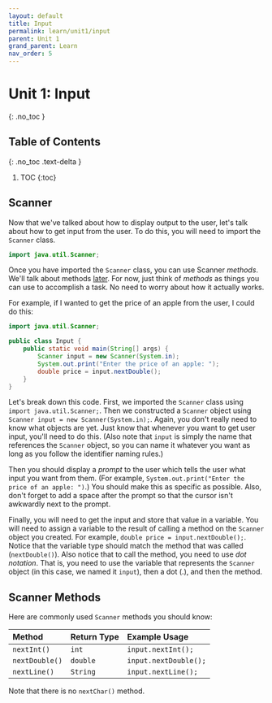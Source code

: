 ```yaml
---
layout: default
title: Input
permalink: learn/unit1/input
parent: Unit 1
grand_parent: Learn
nav_order: 5
---
```


<!-- prettier-ignore-start -->

# Unit 1: Input

{: .no_toc }

## Table of Contents

{: .no_toc .text-delta }

1. TOC {:toc}
 <!-- prettier-ignore-end -->

## Scanner

Now that we've talked about how to display output to the user, let's talk about
how to get input from the user. To do this, you will need to import the
`Scanner` class.

```java
import java.util.Scanner;
```

Once you have imported the `Scanner` class, you can use Scanner _methods_. We'll
talk about methods [later](/learn-code/learn/unit4). For now, just think of
_methods_ as things you can use to accomplish a task. No need to worry about how
it actually works.

For example, if I wanted to get the price of an apple from the user, I could do
this:

```java
import java.util.Scanner;

public class Input {
    public static void main(String[] args) {
        Scanner input = new Scanner(System.in);
        System.out.print("Enter the price of an apple: ");
        double price = input.nextDouble();
    }
}
```

Let's break down this code. First, we imported the `Scanner` class using
`import java.util.Scanner;`. Then we constructed a `Scanner` object using
`Scanner input = new Scanner(System.in);`. Again, you don't really need to know
what objects are yet. Just know that whenever you want to get user input, you'll
need to do this. (Also note that `input` is simply the name that references the
`Scanner` object, so you can name it whatever you want as long as you follow the
identifier naming rules.)

Then you should display a _prompt_ to the user which tells the user what input
you want from them. (For example,
`System.out.print("Enter the price of an apple: ")`.) You should make this as
specific as possible. Also, don't forget to add a space after the prompt so that
the cursor isn't awkwardly next to the prompt.

Finally, you will need to get the input and store that value in a variable. You
will need to assign a variable to the result of calling a method on the
`Scanner` object you created. For example, `double price = input.nextDouble();`.
Notice that the variable type should match the method that was called
(`nextDouble()`). Also notice that to call the method, you need to use _dot
notation_. That is, you need to use the variable that represents the `Scanner`
object (in this case, we named it `input`), then a dot (.), and then the method.

## Scanner Methods

Here are commonly used `Scanner` methods you should know:

| Method         | Return Type | Example Usage         |
| :------------- | :---------- | :-------------------- |
| `nextInt()`    | `int`       | `input.nextInt();`    |
| `nextDouble()` | `double`    | `input.nextDouble();` |
| `nextLine()`   | `String`    | `input.nextLine();`   |

Note that there is no `nextChar()` method.
